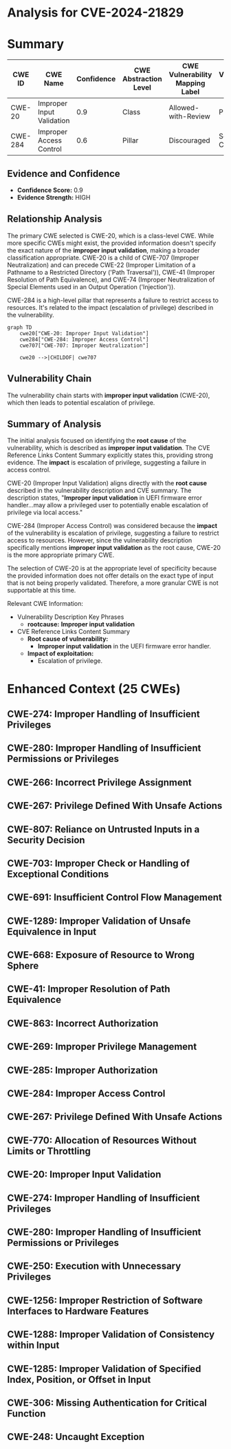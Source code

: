 # Analysis for CVE-2024-21829

# Summary
| CWE ID | CWE Name | Confidence | CWE Abstraction Level | CWE Vulnerability Mapping Label | CWE-Vulnerability Mapping Notes |
|---|---|---|---|---|---|
| CWE-20 | Improper Input Validation | 0.9 | Class | Allowed-with-Review | Primary CWE |
| CWE-284 | Improper Access Control | 0.6 | Pillar | Discouraged | Secondary Candidate |

## Evidence and Confidence

*   **Confidence Score:** 0.9
*   **Evidence Strength:** HIGH

## Relationship Analysis
The primary CWE selected is CWE-20, which is a class-level CWE. While more specific CWEs might exist, the provided information doesn't specify the exact nature of the **improper input validation**, making a broader classification appropriate. CWE-20 is a child of CWE-707 (Improper Neutralization) and can precede CWE-22 (Improper Limitation of a Pathname to a Restricted Directory ('Path Traversal')), CWE-41 (Improper Resolution of Path Equivalence), and CWE-74 (Improper Neutralization of Special Elements used in an Output Operation ('Injection')).

CWE-284 is a high-level pillar that represents a failure to restrict access to resources. It's related to the impact (escalation of privilege) described in the vulnerability.

```mermaid
graph TD
    cwe20["CWE-20: Improper Input Validation"]
    cwe284["CWE-284: Improper Access Control"]
    cwe707["CWE-707: Improper Neutralization"]

    cwe20 -->|CHILDOF| cwe707
```

## Vulnerability Chain
The vulnerability chain starts with **improper input validation** (CWE-20), which then leads to potential escalation of privilege.

## Summary of Analysis
The initial analysis focused on identifying the **root cause** of the vulnerability, which is described as **improper input validation**. The CVE Reference Links Content Summary explicitly states this, providing strong evidence. The **impact** is escalation of privilege, suggesting a failure in access control.

CWE-20 (Improper Input Validation) aligns directly with the **root cause** described in the vulnerability description and CVE summary. The description states, "**Improper input validation** in UEFI firmware error handler...may allow a privileged user to potentially enable escalation of privilege via local access."

CWE-284 (Improper Access Control) was considered because the **impact** of the vulnerability is escalation of privilege, suggesting a failure to restrict access to resources. However, since the vulnerability description specifically mentions **improper input validation** as the root cause, CWE-20 is the more appropriate primary CWE.

The selection of CWE-20 is at the appropriate level of specificity because the provided information does not offer details on the exact type of input that is not being properly validated. Therefore, a more granular CWE is not supportable at this time.

Relevant CWE Information:
- Vulnerability Description Key Phrases
  - **rootcause:** **Improper input validation**
- CVE Reference Links Content Summary
  - **Root cause of vulnerability:**
    - **Improper input validation** in the UEFI firmware error handler.
  - **Impact of exploitation:**
    - Escalation of privilege.

# Enhanced Context (25 CWEs)

## CWE-274: Improper Handling of Insufficient Privileges
## CWE-280: Improper Handling of Insufficient Permissions or Privileges 
## CWE-266: Incorrect Privilege Assignment
## CWE-267: Privilege Defined With Unsafe Actions
## CWE-807: Reliance on Untrusted Inputs in a Security Decision
## CWE-703: Improper Check or Handling of Exceptional Conditions
## CWE-691: Insufficient Control Flow Management
## CWE-1289: Improper Validation of Unsafe Equivalence in Input
## CWE-668: Exposure of Resource to Wrong Sphere
## CWE-41: Improper Resolution of Path Equivalence
## CWE-863: Incorrect Authorization
## CWE-269: Improper Privilege Management
## CWE-285: Improper Authorization
## CWE-284: Improper Access Control
## CWE-267: Privilege Defined With Unsafe Actions
## CWE-770: Allocation of Resources Without Limits or Throttling
## CWE-20: Improper Input Validation
## CWE-274: Improper Handling of Insufficient Privileges
## CWE-280: Improper Handling of Insufficient Permissions or Privileges 
## CWE-250: Execution with Unnecessary Privileges
## CWE-1256: Improper Restriction of Software Interfaces to Hardware Features
## CWE-1288: Improper Validation of Consistency within Input
## CWE-1285: Improper Validation of Specified Index, Position, or Offset in Input
## CWE-306: Missing Authentication for Critical Function
## CWE-248: Uncaught Exception